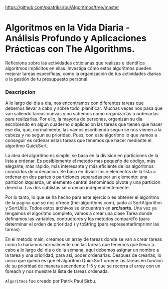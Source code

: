https://github.com/paatriksirbu/Algoritmos/tree/master



# Algoritmos en la Vida Diaria - Análisis Profundo y Aplicaciones Prácticas con The Algorithms.
Reflexiona sobre las actividades cotidianas que realizas e identifica algoritmos implícitos en ellas. Investiga cómo estos algoritmos pueden mejorar tareas específicas, como la organización de tus actividades diarias o la gestión de tu presupuesto personal.

### Descripcion
A lo largo del dia a dia, nos encontramos con diferentes tareas que debemos llevar a cabo y sobre todo, planificar. Muchas veces nos pasa que van saliendo tareas nuevas y no sabemos como organizarlas u ordenarlas para realizarlas. Por ello, la mayoria de personas, 
organizan su dia escribiendo en algun cuaderno o aplicacion las tareas que tienen que hacer ese dia, que, normalmente, las vamos escribiendo segun se nos vienen a la cabeza y no segun su prioridad. Pues, con este algoritmo lo que vamos a conseguir es ordenar estas tareas que tenemos que hacer mediante el algoritmo QuickSort.

La idea del algoritmo es simple, se basa en la division en particiones de la lista a ordenar. Es posiblemente el metodo mas pequeño de código, más elegante, más rápido, más interesante y más eficiente de los algoritmos conocidos de ordenación. Se basa en
dividir los n elementos de la lista a ordenar en dos partes o particiones separadas por un elemento: una particion izquierda, un elemento central denominado pivote y una particion derecha. Las dos sublistas se ordenan independientemente.

Por lo tanto, lo que se ha hecho para este ejercicio es obtener el algoritmo de la pagina que se nos ofrece (the-algorithms.com), junto al SortAlgorithm y SortUtils. Todos estos archivos se encuentran en **src/sorts**.
Una vez ya tengamos el algoritmo completo, vamos a crear una clase Tarea donde definamos las variables, contructores y los metodos compareTo (para determinar el orden de prioridad ) y toString (para representar/imprimir las tareas).

En el metodo main, creamos un array de tareas donde se van a crear tareas como lo hariamos normalmente con las tareas que tenemos que llevar a cabo a lo largo del dia o de la semana, aqui debemos asignar un nombre a la tarea y una prioridad, para asi, poder ordenarlas.
Despues de crearlas, lo unico que queda es que el algoritmo QuickSort ordene las tareas en funcion de su prioridad de manera ascendente 1-5 y que se recorra el array con un foreach y nos muestre la lista de tareas ordenada.

`Algoritmos` fue creado por <a>Patrik Paul Sirbu</a>.
